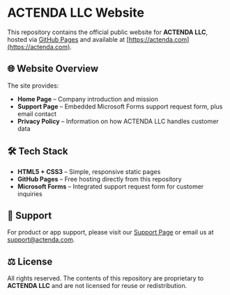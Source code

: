 # ACTENDA LLC Website

This repository contains the official public website for **ACTENDA LLC**, hosted via [GitHub Pages](https://pages.github.com) and available at [https://actenda.com](https://actenda.com).

## 🌐 Website Overview
The site provides:
- **Home Page** – Company introduction and mission  
- **Support Page** – Embedded Microsoft Forms support request form, plus email contact  
- **Privacy Policy** – Information on how ACTENDA LLC handles customer data  

## 🛠️ Tech Stack
- **HTML5 + CSS3** – Simple, responsive static pages  
- **GitHub Pages** – Free hosting directly from this repository  
- **Microsoft Forms** – Integrated support request form for customer inquiries  

## 📩 Support
For product or app support, please visit our [Support Page](https://actenda.com/support) or email us at [support@actenda.com](mailto:support@actenda.com).

## ⚖️ License
All rights reserved. The contents of this repository are proprietary to **ACTENDA LLC** and are not licensed for reuse or redistribution.


